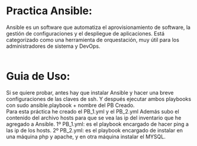 # Practica Ansible:
Ansible es un software que automatiza el aprovisionamiento de software, la gestión de configuraciones y el despliegue de aplicaciones. Está categorizado como una herramienta de orquestación, muy útil para los administradores de sistema y DevOps.
</br>
</br>
# Guia de Uso:
Si se quiere probar, antes hay que instalar Ansible y hacer una breve configuraciones de las claves de ssh. Y después ejecutar ambos playbooks con sudo ansible.playbook + nombre del PB Creado.
</br>
Para esta práctica he creado el PB_1.yml y el PB_2.yml
Además subo el contenido del archivo hosts para que se vea las ip del inventario que he agregado a Ansible.
1º PB_1.yml: es el playbook encargado de hacer ping a las ip de los hosts.
2º PB_2.yml: es el playbook encargado de instalar en una máquina php y apache, y en otra máquina instalar el MYSQL. 
